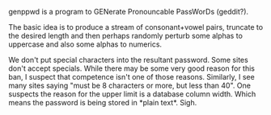 genppwd is a program to GENerate Pronouncable PassWorDs (geddit?).

The basic idea is to produce a stream of consonant+vowel pairs, truncate to
the desired length and then perhaps randomly perturb some alphas to uppercase
and also some alphas to numerics.

<rant>
We don't put special characters into the resultant password.  Some sites don't
accept specials.  While there may be some very good reason for this ban, I
suspect that competence isn't one of those reasons.  Similarly, I see many sites
saying "must be 8 characters or more, but less than 40".  One suspects the
reason for the upper limit is a database column width.  Which means the password
is being stored in *plain text*.  Sigh.
</rant>
